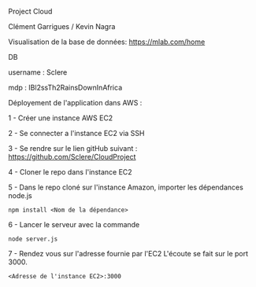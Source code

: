 Project Cloud 

Clément Garrigues / Kevin Nagra

Visualisation de la base de données:
 https://mlab.com/home

 DB
 
 username : Sclere
 
 mdp : IBl2ssTh2RainsDownInAfrica
 


Déployement de l'application dans AWS :

1 - Créer une instance AWS EC2

2 - Se connecter a l'instance EC2 via SSH

3 - Se rendre sur le lien gitHub suivant : https://github.com/Sclere/CloudProject
    
4 - Cloner le repo dans l'instance EC2

5 - Dans le repo cloné sur l'instance Amazon, importer les dépendances node.js
   
    npm install <Nom de la dépendance>

6 - Lancer le serveur avec la commande 

    node server.js

7 - Rendez vous sur l'adresse fournie par l'EC2
    L'écoute se fait sur le port 3000.
    
    <Adresse de l'instance EC2>:3000
